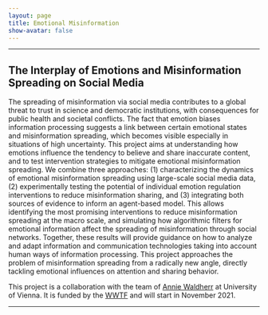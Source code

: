```yaml
---
layout: page
title: Emotional Misinformation
show-avatar: false
---
```


___


## The Interplay of Emotions and Misinformation Spreading on Social Media

The spreading of misinformation via social media contributes to a global threat to trust in science and democratic institutions, with consequences for public health and societal conflicts. The fact that emotion biases information processing suggests a link between certain emotional states and misinformation spreading, which becomes visible especially in situations of high uncertainty. This project aims at understanding how emotions influence the tendency to believe and share inaccurate content, and to test intervention strategies to mitigate emotional misinformation spreading. We combine three approaches: (1) characterizing the dynamics of emotional misinformation spreading using large-scale social media data, (2) experimentally testing the potential of individual emotion regulation interventions to reduce misinformation sharing, and (3) integrating both sources of evidence to inform an agent-based model. This allows identifying the most promising interventions to reduce misinformation spreading at the macro scale, and simulating how algorithmic filters for emotional information affect the spreading of misinformation through social networks. Together, these results will provide guidance on how to analyze and adapt information and communication technologies taking into account human ways of information processing. This project approaches the problem of misinformation spreading from a radically new angle, directly tackling emotional influences on attention and sharing behavior. 

This project is a collaboration with the team of [Annie Waldherr](https://compcommlab.univie.ac.at/team/annie-waldherr/) at University of Vienna. It is funded by the [WWTF](https://wwtf.at/programmes/information_communication/#ICT20) and will start in November 2021. 

___


